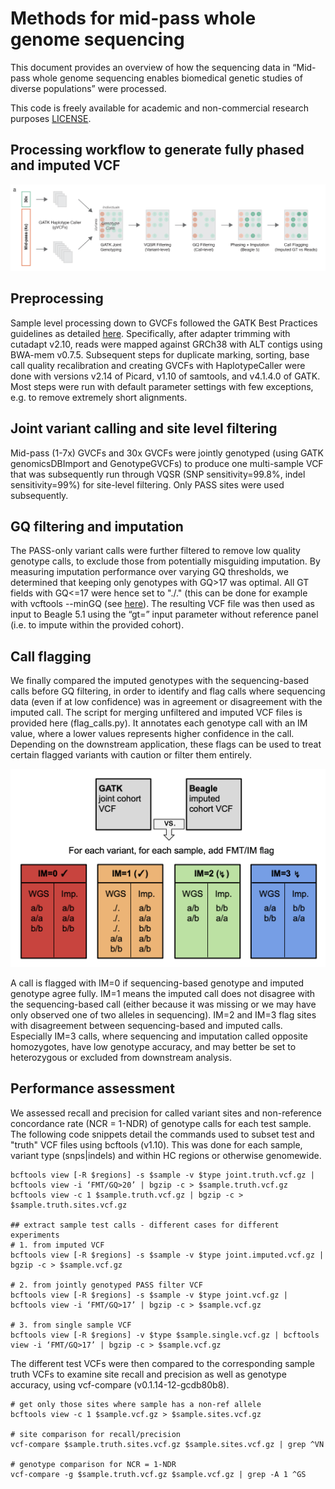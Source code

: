# Methods for mid-pass whole genome sequencing

This document provides an overview of how the sequencing data in  “Mid-pass whole genome sequencing enables biomedical genetic studies of diverse populations” were processed. 

This code is freely available for academic and non-commercial research purposes [LICENSE](LICENSE.md).

## Processing workflow to generate fully phased and imputed VCF

<img src="workflow.png" alt="Workflow overview" width="800"/>
 
 
## Preprocessing
Sample level processing down to GVCFs followed the GATK Best Practices guidelines as detailed [here](https://gatk.broadinstitute.org/hc/en-us/articles/360035535932-Germline-short-variant-discovery-SNPs-Indels-). Specifically, after adapter trimming with cutadapt v2.10, reads were mapped against GRCh38 with ALT contigs using BWA-mem v0.7.5. Subsequent steps for duplicate marking, sorting, base call quality recalibration and creating GVCFs with HaplotypeCaller were done with versions v2.14 of Picard, v1.10 of samtools, and v4.1.4.0 of GATK. Most steps were run with default parameter settings with few exceptions, e.g. to remove extremely short alignments. 

## Joint variant calling and site level filtering
Mid-pass (1-7x) GVCFs and 30x GVCFs were jointly genotyped (using GATK genomicsDBImport and GenotypeGVCFs) to produce one multi-sample VCF that was subsequently run through VQSR (SNP sensitivity=99.8%, indel sensitivity=99%) for site-level filtering. Only PASS sites were used subsequently.

## GQ filtering and imputation
The PASS-only variant calls were further filtered to remove low quality genotype calls, to exclude those from potentially misguiding imputation.  By measuring imputation performance over varying GQ thresholds, we determined that keeping only genotypes with GQ>17 was optimal. All GT fields with GQ<=17 were hence set to "./." (this can be done for example with vcftools --minGQ (see [here](https://vcftools.github.io/man_latest.html)).
The resulting VCF file was then used as input to Beagle 5.1 using the “gt=” input parameter without reference panel (i.e. to impute within the provided cohort).

## Call flagging
We finally compared the imputed genotypes with the sequencing-based calls before GQ filtering, in order to identify and flag calls where sequencing data (even if at low confidence) was in agreement or disagreement with the imputed call. The script for merging unfiltered and imputed VCF files is provided here (flag_calls.py). It annotates each genotype call with an IM value, where a lower values represents higher confidence in the call. Depending on the downstream application, these flags can be used to treat certain flagged variants with caution or filter them entirely.


<img src="IMflagging.png" alt="IM flagging overview" width="550"/>

A call is flagged with IM=0 if sequencing-based genotype and imputed genotype agree fully. IM=1 means the imputed call does not disagree with the sequencing-based call (either because it was missing or we may have only observed one of two alleles in sequencing). IM=2 and IM=3 flag sites with disagreement between sequencing-based and imputed calls. Especially IM=3 calls, where sequencing and imputation called opposite homozygotes, have low genotype accuracy, and may better be set to heterozygous or excluded from downstream analysis. 


## Performance assessment

We assessed recall and precision for called variant sites and non-reference concordance rate (NCR = 1-NDR) of genotype calls for each test sample. The following code snippets detail the commands used to subset test and "truth" VCF files using bcftools (v1.10). This was done for each sample, variant type (snps|indels) and within HC regions or otherwise genomewide.

```# extract sample “truth” calls
bcftools view [-R $regions] -s $sample -v $type joint.truth.vcf.gz | bcftools view -i ‘FMT/GQ>20’ | bgzip -c > $sample.truth.vcf.gz
bcftools view -c 1 $sample.truth.vcf.gz | bgzip -c > $sample.truth.sites.vcf.gz

## extract sample test calls - different cases for different experiments
# 1. from imputed VCF
bcftools view [-R $regions] -s $sample -v $type joint.imputed.vcf.gz | bgzip -c > $sample.vcf.gz

# 2. from jointly genotyped PASS filter VCF
bcftools view [-R $regions] -s $sample -v $type joint.vcf.gz | bcftools view -i ‘FMT/GQ>17’ | bgzip -c > $sample.vcf.gz

# 3. from single sample VCF
bcftools view [-R $regions] -v $type $sample.single.vcf.gz | bcftools view -i ‘FMT/GQ>17’ | bgzip -c > $sample.vcf.gz
```

The different test VCFs were then compared to the corresponding sample truth VCFs to examine site recall and precision as well as genotype accuracy, using vcf-compare (v0.1.14-12-gcdb80b8).

```
# get only those sites where sample has a non-ref allele
bcftools view -c 1 $sample.vcf.gz > $sample.sites.vcf.gz

# site comparison for recall/precision 
vcf-compare $sample.truth.sites.vcf.gz $sample.sites.vcf.gz | grep ^VN

# genotype comparison for NCR = 1-NDR
vcf-compare -g $sample.truth.vcf.gz $sample.vcf.gz | grep -A 1 ^GS
```
